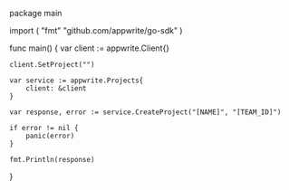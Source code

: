 package main

import (
    "fmt"
    "github.com/appwrite/go-sdk"
)

func main() {
    var client := appwrite.Client{}

    client.SetProject("")

    var service := appwrite.Projects{
        client: &client
    }

    var response, error := service.CreateProject("[NAME]", "[TEAM_ID]")

    if error != nil {
        panic(error)
    }

    fmt.Println(response)
}